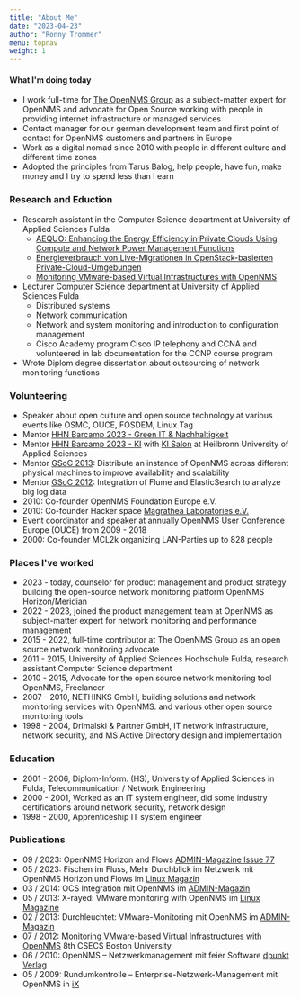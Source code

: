 ```yaml
---
title: "About Me"
date: "2023-04-23"
author: "Ronny Trommer"
menu: topnav
weight: 1
---
```


#### What I'm doing today

* I work full-time for [The OpenNMS Group](https://www.opennms.com) as a subject-matter expert for OpenNMS and advocate for Open Source working with people in providing internet infrastructure or managed services
* Contact manager for our german development team and first point of contact for OpenNMS customers and partners in Europe
* Work as a digital nomad since 2010 with people in different culture and different time zones
* Adopted the principles from Tarus Balog, help people, have fun, make money and I try to spend less than I earn

### Research and Eduction

* Research assistant in the Computer Science department at University of Applied Sciences Fulda
  * [AEQUO: Enhancing the Energy Efficiency in Private Clouds Using Compute and Network Power Management Functions](https://www.researchgate.net/publication/280248032_AEQUO_Enhancing_the_Energy_Efficiency_in_Private_Clouds_Using_Compute_and_Network_Power_Management_Functions?_sg%5B0%5D=9WWfP8nUIzl3C-JD1dV_yybVEOQSV3HBs1L6qLFYNmmbocUtKap0Qxck619fvlWheM38-4cAP86l846s7Gbl-vTUNLWRDIe90tvQSEoU.XRgeXCyeSZQ81zNNyPLgbQjJywC0Tu1YXWNmxHWKW8tJ1a_meDW5zeCtHxZvFOp5_Ij3Nct_4QT9ExbnEhZz9g)
  * [Energieverbrauch von Live-Migrationen in OpenStack-basierten Private-Cloud-Umgebungen](https://www.researchgate.net/publication/331802641_Energieverbrauch_von_Live-Migrationen_in_OpenStack-basierten_Private-Cloud-Umgebungen?_sg%5B0%5D=9WWfP8nUIzl3C-JD1dV_yybVEOQSV3HBs1L6qLFYNmmbocUtKap0Qxck619fvlWheM38-4cAP86l846s7Gbl-vTUNLWRDIe90tvQSEoU.XRgeXCyeSZQ81zNNyPLgbQjJywC0Tu1YXWNmxHWKW8tJ1a_meDW5zeCtHxZvFOp5_Ij3Nct_4QT9ExbnEhZz9g)
  * [Monitoring VMware-based Virtual Infrastructures with OpenNMS](https://www.researchgate.net/publication/256481955_Monitoring_VMware-based_Virtual_Infrastructures_with_OpenNMS?_sg%5B0%5D=9WWfP8nUIzl3C-JD1dV_yybVEOQSV3HBs1L6qLFYNmmbocUtKap0Qxck619fvlWheM38-4cAP86l846s7Gbl-vTUNLWRDIe90tvQSEoU.XRgeXCyeSZQ81zNNyPLgbQjJywC0Tu1YXWNmxHWKW8tJ1a_meDW5zeCtHxZvFOp5_Ij3Nct_4QT9ExbnEhZz9g)
* Lecturer Computer Science department at University of Applied Sciences Fulda
  * Distributed systems
  * Network communication
  * Network and system monitoring and introduction to configuration management
  * Cisco Academy program Cisco IP telephony and CCNA and volunteered in lab documentation for the CCNP course program
* Wrote Diplom degree dissertation about outsourcing of network monitoring functions

### Volunteering

* Speaker about open culture and open source technology at various events like OSMC, OUCE, FOSDEM, Linux Tag
* Mentor [HHN Barcamp 2023 - Green IT & Nachhaltigkeit](https://www.hs-heilbronn.de/de/nicole.ondrusch/innovative-lehre/barcamp)
* Mentor [HHN Barcamp 2023 - KI](https://www.hs-heilbronn.de/de/nicole.ondrusch/innovative-lehre/barcamp) with [KI Salon](https://www.ki-salon.net/) at Heilbronn University of Applied Sciences
* Mentor [GSoC 2013](https://www.google-melange.com/archive/gsoc/2013/orgs/opennms/projects/jwhite.html): Distribute an instance of OpenNMS across different physical machines to improve availability and scalability
* Mentor [GSoC 2012](https://www.google-melange.com/archive/gsoc/2012/orgs/opennms/projects/fooker.html): Integration of Flume and ElasticSearch to analyze big log data
* 2010: Co-founder OpenNMS Foundation Europe e.V.
* 2010: Co-founder Hacker space [Magrathea Laboratories e.V.](https://maglab.space)
* Event coordinator and speaker at annually OpenNMS User Conference Europe (OUCE) from 2009 - 2018
* 2000: Co-founder MCL2k organizing LAN-Parties up to 828 people

### Places I've worked

* 2023 - today, counselor for product management and product strategy building the open-source network monitoring platform OpenNMS Horizon/Meridian
* 2022 - 2023, joined the product management team at OpenNMS as subject-matter expert for network monitoring and performance management
* 2015 - 2022, full-time contributor at The OpenNMS Group as an open source network monitoring advocate
* 2011 - 2015, University of Applied Sciences Hochschule Fulda, research assistant Computer Science department
* 2010 - 2015, Advocate for the open source network monitoring tool OpenNMS, Freelancer
* 2007 - 2010, NETHINKS GmbH, building solutions and network monitoring services with OpenNMS. and various other open source monitoring tools
* 1998 - 2004, Drimalski & Partner GmbH, IT network infrastructure, network security, and MS Active Directory design and implementation

### Education

* 2001 - 2006, Diplom-Inform. (HS), University of Applied Sciences in Fulda, Telecommunication / Network Engineering
* 2000 - 2001, Worked as an IT system engineer, did some industry certifications around network security, network design
* 1998 - 2000, Apprenticeship IT system engineer

### Publications

* 09 / 2023: OpenNMS Horizon and Flows [ADMIN-Magazine Issue 77](https://www.admin-magazine.com/Archive/2023/77)
* 05 / 2023: Fischen im Fluss, Mehr Durchblick im Netzwerk mit OpenNMS Horizon und Flows im [Linux Magazin](https://www.linux-magazin.de/magazine/2023/05/)
* 03 / 2014: OCS Integration mit OpenNMS im [ADMIN-Magazin](https://www.admin-magazin.de/Das-Heft/2014/03/OCS-Informationen-in-die-Ueberwachung-mit-OpenNMS-integrieren/(language)/ger-DE)
* 05 / 2013: X-rayed: VMware monitoring with OpenNMS im [Linux Magazine](https://www.linux-magazine.com/Issues/2013/150/VMware-Monitoring)
* 02 / 2013: Durchleuchtet: VMware-Monitoring mit OpenNMS im [ADMIN-Magazin](https://www.admin-magazin.de/Das-Heft/2013/02)
* 07 / 2012: [Monitoring VMware-based Virtual Infrastructures with OpenNMS](https://wiki.opennms.org/documentation/CSECS2012-Pape-Trommer.pdf) 8th CSECS Boston University
* 06 / 2010: OpenNMS – Netzwerkmanagement mit feier Software [dpunkt Verlag](https://dpunkt.de/produkt/opennms/)
* 05 / 2009: Rundumkontrolle – Enterprise-Netzwerk-Management mit OpenNMS in [iX](https://shop.heise.de/katalog/rundumkontrolle)
